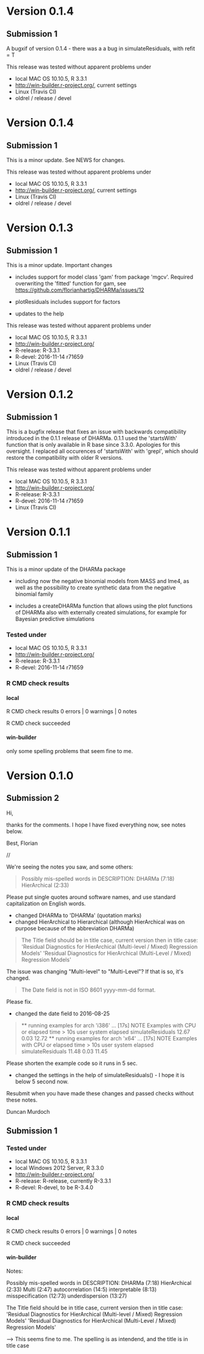 # Version 0.1.4

## Submission 1

A bugxif of version 0.1.4 - there was a a bug in simulateResiduals, with refit = T

This release was tested without apparent problems under

* local MAC OS 10.10.5, R 3.3.1
* http://win-builder.r-project.org/, current settings
* Linux (Travis CI)
 * oldrel / release / devel
 
# Version 0.1.4

## Submission 1

This is a minor update. See NEWS for changes. 

This release was tested without apparent problems under

* local MAC OS 10.10.5, R 3.3.1
* http://win-builder.r-project.org/, current settings
* Linux (Travis CI)
 * oldrel / release / devel

# Version 0.1.3

## Submission 1

This is a minor update. Important changes

- includes support for model class 'gam' from package 'mgcv'. Required overwriting the 'fitted' function for gam, see https://github.com/florianhartig/DHARMa/issues/12

- plotResiduals includes support for factors 

- updates to the help 

This release was tested without apparent problems under

* local MAC OS 10.10.5, R 3.3.1
* http://win-builder.r-project.org/
 * R-release: R-3.3.1 
 * R-devel: 2016-11-14 r71659
* Linux (Travis CI)
 * oldrel / release / devel

# Version 0.1.2

## Submission 1

This is a bugfix release that fixes an issue with backwards compatibility introduced in the 0.1.1 release of DHARMa. 0.1.1 used the 'startsWith' function that is only available in R base since 3.3.0. Apologies for this oversight. I replaced all occurences of 'startsWith' with 'grepl', which should restore the compatibility with older R versions.

This release was tested without apparent problems under

* local MAC OS 10.10.5, R 3.3.1
* http://win-builder.r-project.org/
 * R-release: R-3.3.1 
 * R-devel: 2016-11-14 r71659
* Linux (Travis CI)

# Version 0.1.1

## Submission 1

This is a minor update of the DHARMa package

- including now the negative binomial models from MASS and lme4, as well as the possibility to create synthetic data from the negative binomial family

- includes a createDHARMa function that allows using the plot functions of DHARMa also with externally created simulations, for example for Bayesian predictive simulations

### Tested under

* local MAC OS 10.10.5, R 3.3.1
* http://win-builder.r-project.org/
 * R-release: R-3.3.1 
 * R-devel: 2016-11-14 r71659

### R CMD check results

#### local

R CMD check results
0 errors | 0 warnings | 0 notes

R CMD check succeeded

#### win-builder

only some spelling problems that seem fine to me. 



# Version 0.1.0


## Submission 2 

Hi,

thanks for the comments. I hope I have fixed everything now, see notes below.

Best,
Florian

//

We're seeing the notes you saw, and some others:

> Possibly mis-spelled words in DESCRIPTION:
>   DHARMa (7:18)
>   HierArchical (2:33)

Please put single quotes around software names, and use standard capitalization on English words.

* changed DHARMa to 'DHARMa' (quotation marks)
* changed HierArchical to Hierarchical (although HierArchical was on purpose because of the abbreviation DHARMa)

>
> The Title field should be in title case, current version then in title case:
> 'Residual Diagnostics for HierArchical (Multi-level / Mixed) Regression Models'
> 'Residual Diagnostics for HierArchical (Multi-Level / Mixed) Regression Models'

The issue was changing  "Multi-level" to "Multi-Level"? If that is so, it's changed.

> The Date field is not in ISO 8601 yyyy-mm-dd format.

Please fix.

* changed the date field to 2016-08-25

> ** running examples for arch 'i386' ... [17s] NOTE
> Examples with CPU or elapsed time > 10s
>                    user system elapsed
> simulateResiduals 12.67   0.03   12.72
> ** running examples for arch 'x64' ... [17s] NOTE
> Examples with CPU or elapsed time > 10s
>                    user system elapsed
> simulateResiduals 11.48   0.03   11.45

Please shorten the example code so it runs in 5 sec.

* changed the settings in the help of simulateResiduals() - I hope it is below 5 second now. 

Resubmit when you have made these changes and passed checks without these notes.

Duncan Murdoch 

## Submission 1

### Tested under

* local MAC OS 10.10.5, R 3.3.1
* local Windows 2012 Server, R 3.3.0
* http://win-builder.r-project.org/
 * R-release: R-release, currently R-3.3.1 
 * R-devel: R-devel, to be R-3.4.0

### R CMD check results

#### local

R CMD check results
0 errors | 0 warnings | 0 notes

R CMD check succeeded

#### win-builder

Notes:

Possibly mis-spelled words in DESCRIPTION:
  DHARMa (7:18)
  HierArchical (2:33)
  Multi (2:47)
  autocorrelation (14:5)
  interpretable (8:13)
  misspecification (12:73)
  underdispersion (13:27)

The Title field should be in title case, current version then in title case:
'Residual Diagnostics for HierArchical (Multi-level / Mixed) Regression Models'
'Residual Diagnostics for HierArchical (Multi-Level / Mixed) Regression Models'

--> This seems fine to me. The spelling is as intendend, and the title is in title case
